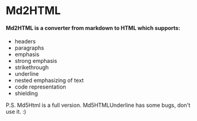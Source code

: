 # Md2HTML
#### __Md2HTML is a converter from markdown to HTML which supports:__

 - headers 
 - paragraphs
 - emphasis
 - strong emphasis
 - strikethrough
 - underline
 - nested emphasizing of text
 - code representation
 - shielding
 

P.S. Md5Html is a full version. Md5HTMLUnderline has some bugs, don't use it. :) 
